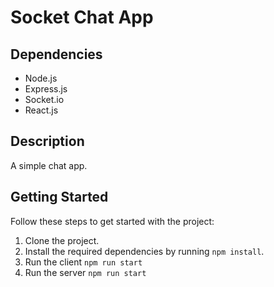 # Socket Chat App

## Dependencies

- Node.js
- Express.js
- Socket.io
- React.js

## Description

A simple chat app.

## Getting Started

Follow these steps to get started with the project:

1. Clone the project.
2. Install the required dependencies by running `npm install`.
3. Run the client `npm run start`
4. Run the server `npm run start`
